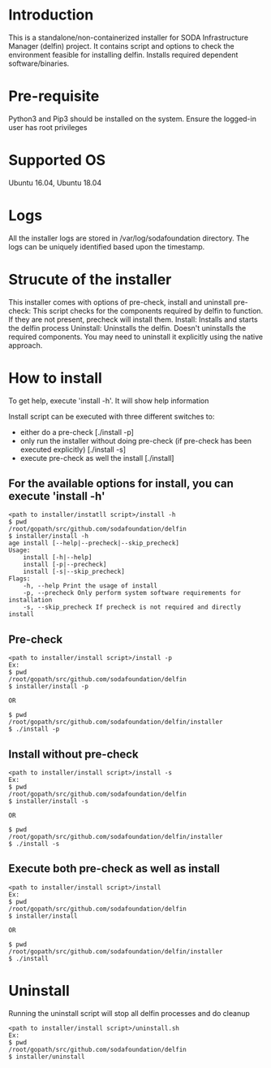 # Introduction
This is a standalone/non-containerized installer for SODA Infrastructure Manager (delfin) project.
It contains script and options to check the environment feasible for installing delfin. Installs required dependent software/binaries.

# Pre-requisite
Python3 and Pip3 should be installed on the system.
Ensure the logged-in user has root privileges

# Supported OS
Ubuntu 16.04, Ubuntu 18.04

# Logs
All the installer logs are stored in /var/log/sodafoundation directory.
The logs can be uniquely identified based upon the timestamp.

# Strucute of the installer
This installer comes with options of pre-check, install and uninstall
pre-check: This script checks for the components required by delfin to function. If they are not present, precheck will install them.
Install: Installs and starts the delfin process
Uninstall: Uninstalls the delfin. Doesn't uninstalls the required components. You may need to uninstall it explicitly using the native approach.

# How to install
To get help, execute 'install -h'. It will show help information

Install script can be executed with three different switches to:
- either do a pre-check [./install -p]
- only run the installer without doing pre-check (if pre-check has been executed explicitly) [./install -s]
- execute pre-check as well the install [./install]

## For the available options for install, you can execute 'install -h'
```
<path to installer/instatll script>/install -h
$ pwd
/root/gopath/src/github.com/sodafoundation/delfin
$ installer/install -h
age install [--help|--precheck|--skip_precheck]
Usage:
    install [-h|--help]
    install [-p|--precheck]
    install [-s|--skip_precheck]
Flags:
    -h, --help Print the usage of install
    -p, --precheck Only perform system software requirements for installation
    -s, --skip_precheck If precheck is not required and directly install
```

## Pre-check
```
<path to installer/install script>/install -p
Ex:
$ pwd
/root/gopath/src/github.com/sodafoundation/delfin
$ installer/install -p

OR

$ pwd
/root/gopath/src/github.com/sodafoundation/delfin/installer
$ ./install -p

```

## Install without pre-check
```
<path to installer/install script>/install -s
Ex:
$ pwd
/root/gopath/src/github.com/sodafoundation/delfin
$ installer/install -s

OR

$ pwd
/root/gopath/src/github.com/sodafoundation/delfin/installer
$ ./install -s

```

## Execute both pre-check as well as install
```
<path to installer/install script>/install
Ex:
$ pwd
/root/gopath/src/github.com/sodafoundation/delfin
$ installer/install

OR

$ pwd
/root/gopath/src/github.com/sodafoundation/delfin/installer
$ ./install

```

# Uninstall
Running the uninstall script will stop all delfin processes and do cleanup
```
<path to installer/install script>/uninstall.sh
Ex:
$ pwd
/root/gopath/src/github.com/sodafoundation/delfin
$ installer/uninstall

